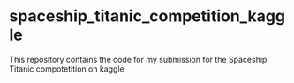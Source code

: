# spaceship_titanic_competition_kaggle
This repository contains the code for my submission for the Spaceship Titanic compotetition on kaggle
